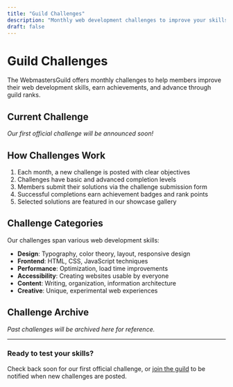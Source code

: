 ```yaml
---
title: "Guild Challenges"
description: "Monthly web development challenges to improve your skills and earn achievements."
draft: false
---
```


# Guild Challenges

The WebmastersGuild offers monthly challenges to help members improve their web development skills, earn achievements, and advance through guild ranks.

## Current Challenge

*Our first official challenge will be announced soon!*

## How Challenges Work

1. Each month, a new challenge is posted with clear objectives
2. Challenges have basic and advanced completion levels
3. Members submit their solutions via the challenge submission form
4. Successful completions earn achievement badges and rank points
5. Selected solutions are featured in our showcase gallery

## Challenge Categories

Our challenges span various web development skills:

- **Design**: Typography, color theory, layout, responsive design
- **Frontend**: HTML, CSS, JavaScript techniques
- **Performance**: Optimization, load time improvements
- **Accessibility**: Creating websites usable by everyone
- **Content**: Writing, organization, information architecture
- **Creative**: Unique, experimental web experiences

## Challenge Archive

*Past challenges will be archived here for reference.*

---

### Ready to test your skills?

Check back soon for our first official challenge, or [join the guild](/join/) to be notified when new challenges are posted.